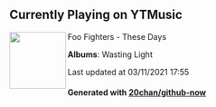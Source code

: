 ## Currently Playing on YTMusic

[<img align="left" width="100" src="https://lh3.googleusercontent.com/tT__3cVHvuFo7lttNU4D1ApF6beZZjGIGHfrqORR4UYe0fQRo_xK0Me2gslp8J9fdCyvkWyzChWWvJY">](https://music.youtube.com/watch?v=WHzGYudqdiw)

Foo Fighters - These Days

**Albums**: Wasting Light

Last updated at 03/11/2021 17:55

#### Generated with [20chan/github-now](https://github.com/20chan/github-now)


<!--
**20chan/20chan** is a ✨ _special_ ✨ repository because its `README.md` (this file) appears on your GitHub profile.

Here are some ideas to get you started:

- 🔭 I’m currently working on ...
- 🌱 I’m currently learning ...
- 👯 I’m looking to collaborate on ...
- 🤔 I’m looking for help with ...
- 💬 Ask me about ...
- 📫 How to reach me: ...
- 😄 Pronouns: ...
- ⚡ Fun fact: ...
-->
